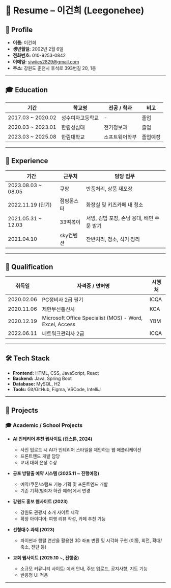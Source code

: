 # 📄 Resume – 이건희 (Leegonehee)

## 👤 Profile  
- **이름:** 이건희  
- **생년월일:** 2002년 2월 6일  
- **전화번호:** 010-9253-0842  
- **이메일:** sjwiies2829@gmail.com  
- **주소:** 강원도 춘천시 후석로 393번길 20, 1층  

---

## 🎓 Education  
| 기간 | 학교명 | 전공 / 학과 | 비고 |
|------|--------|-------------|------|
| 2017.03 ~ 2020.02 | 성수여자고등학교 | - | 졸업 |
| 2020.03 ~ 2023.01 | 한림성심대 | 전기정보과 | 졸업 |
| 2023.03 ~ 2025.08 | 한림대학교 | 소프트웨어학부 | 졸업예정 |

---

## 💼 Experience  
| 기간 | 근무처 | 담당 업무 |
|------|--------|-----------|
| 2023.08.03 ~ 08.05 | 쿠팡 | 반품처리, 상품 재포장 |
| 2022.11.19 (단기) | 점핑몬스터 | 화장실 및 키즈카페 내 청소 |
| 2021.05.31 ~ 12.03 | 33떡볶이 | 서빙, 김밥 포장, 손님 응대, 배민 주문 받기 |
| 2021.04.10 | sky컨벤션 | 잔반처리, 청소, 식기 정리 |

---

## 📜 Qualification  
| 취득일 | 자격증 / 면허명 | 시행처 |
|--------|----------------|---------|
| 2020.02.06 | PC정비사 2급 필기 | ICQA |
| 2020.11.06 | 제한무선통신사 | KCA |
| 2020.12.19 | Microsoft Office Specialist (MOS) - Word, Excel, Access | YBM |
| 2022.06.11 | 네트워크관리사 2급 | ICQA |

---

## 🛠️ Tech Stack  
- **Frontend:** HTML, CSS, JavaScript, React  
- **Backend:** Java, Spring Boot  
- **Database:** MySQL, H2  
- **Tools:** Git/GitHub, Figma, VSCode, IntelliJ  

---

## 📂 Projects  

### 🎓 Academic / School Projects
- **AI 인테리어 추천 웹사이트 (캡스톤, 2024)**  
  - 사진 업로드 시 AI가 인테리어 스타일을 제안하는 웹 애플리케이션  
  - 프론트엔드 개발 담당  
  - 교내 대회 은상 수상  

- **공포 방탈출 예약 시스템 (2025.11 ~ 진행예정)**  
  - 예약/쿠폰/스탬프 기능 기획 및 프론트엔드 개발  
  - 기존 기획(범죄자 하관 예측)에서 변경  

- **강원도 홍보 웹사이트 (2023)**  
  - 강원도 관광지 소개 사이트 제작  
  - 확장 아이디어: 여행 리뷰 작성, 카페 추천 기능  

- **선형대수 과제 (2023)**  
  - 파이썬과 행렬 연산을 활용한 3D 좌표 변환 및 시각화 구현 (이동, 회전, 확대/축소, 전단 등)  

- **교회 웹사이트 (2025.10 ~, 진행중)**  
  - 소규모 커뮤니티 사이트: 예배 안내, 주보 업로드, 공지사항, 지도 기능  
  - 반응형 UI 적용  

---
